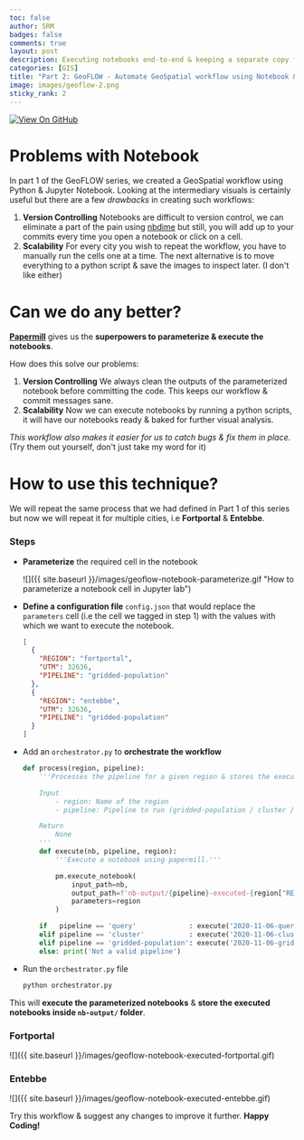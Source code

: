 ```yaml
---
toc: false
author: SRM
badges: false
comments: true
layout: post
description: Executing notebooks end-to-end & keeping a separate copy for each instance is a tedious & ugly task. Can we automate this & make our workflow better?
categories: [GIS]
title: "Part 2: GeoFLOW - Automate GeoSpatial workflow using Notebook & Papermill"
image: images/geoflow-2.png
sticky_rank: 2
---
```

<p><a href="https://github.com/srmsoumya/geoflow/" role="button" target="_blank"><img class="notebook-badge-image" src="{{ "assets/badges/github.svg" | relative_url }}" alt="View On GitHub"></a></p>

# Problems with Notebook

In part 1 of the GeoFLOW series, we created a GeoSpatial workflow using Python & Jupyter Notebook. Looking at the intermediary visuals is certainly useful but there are a few *drawbacks* in creating such workflows:
  1. **Version Controlling** Notebooks are difficult to version control, we can eliminate a part of the pain using [nbdime](https://github.com/jupyter/nbdime) but still, you will add up to your commits every time you open a notebook or click on a cell.
  2. **Scalability** For every city you wish to repeat the workflow, you have to manually run the cells one at a time. The next alternative is to move everything to a python script & save the images to inspect later. (I don't like either)

# Can we do any better?

[**Papermill**](https://github.com/nteract/papermill) gives us the **superpowers to parameterize & execute the notebooks**. 

How does this solve our problems:
  1. **Version Controlling** We always clean the outputs of the parameterized notebook before committing the code. This keeps our workflow & commit messages sane.
  2. **Scalability** Now we can execute notebooks by running a python scripts, it will have our notebooks ready & baked for further visual analysis.

*This workflow also makes it easier for us to catch bugs & fix them in place.* (Try them out yourself, don't just take my word for it)

# How to use this technique?

We will repeat the same process that we had defined in Part 1 of this series but now we will repeat it for multiple cities, i.e **Fortportal** & **Entebbe**.

### Steps

- **Parameterize** the required cell in the notebook

  ![]({{ site.baseurl }}/images/geoflow-notebook-parameterize.gif "How to parameterize a notebook cell in Jupyter lab")


- **Define a configuration file** `config.json` that would replace the `parameters` cell (i.e the cell we tagged in step 1) with the values with which we want to execute the notebook.

  ```json
  [
    {
      "REGION": "fortportal",
      "UTM": 32636,
      "PIPELINE": "gridded-population"
    },
    {
      "REGION": "entebbe",
      "UTM": 32636,
      "PIPELINE": "gridded-population"
    }
  ]
  ``` 


- Add an `orchestrator.py` to **orchestrate the workflow**
  
  ```python
  def process(region, pipeline):
      '''Processes the pipeline for a given region & stores the executed notebook inside nb-output/ folder.

      Input
          - region: Name of the region
          - pipeline: Pipeline to run (gridded-population / cluster / query-engine)

      Return
          None
      '''
      def execute(nb, pipeline, region):
          '''Execute a notebook using papermill.'''

          pm.execute_notebook(
              input_path=nb,
              output_path=f'nb-output/{pipeline}-executed-{region["REGION"]}_@_{dt.now().strftime("%Y-%m-%d_%I-%M-%S_%p")}.ipynb',
              parameters=region
          )

      if   pipeline == 'query'             : execute('2020-11-06-query-engine.ipynb'      , pipeline, region)
      elif pipeline == 'cluster'           : execute('2020-11-06-cluster.ipynb'           , pipeline, region)
      elif pipeline == 'gridded-population': execute('2020-11-06-gridded-population.ipynb', pipeline, region)
      else: print('Not a valid pipeline')
  ```


- Run the `orchestrator.py` file
  ```bash
  python orchestrator.py
  ```


This will **execute the parameterized notebooks** & **store the executed notebooks inside `nb-output/` folder**.

### Fortportal
![]({{ site.baseurl }}/images/geoflow-notebook-executed-fortportal.gif)

### Entebbe
![]({{ site.baseurl }}/images/geoflow-notebook-executed-entebbe.gif)

Try this workflow & suggest any changes to improve it further. **Happy Coding!**

